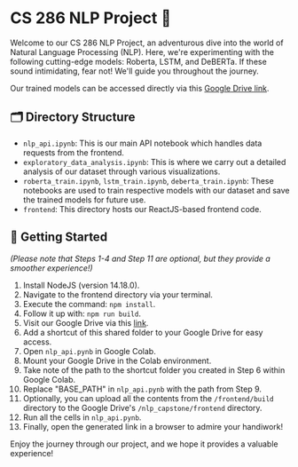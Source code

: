 # CS 286 NLP Project 🚀

Welcome to our CS 286 NLP Project, an adventurous dive into the world of Natural Language Processing (NLP). Here, we're experimenting with the following cutting-edge models: Roberta, LSTM, and DeBERTa. If these sound intimidating, fear not! We'll guide you throughout the journey.

Our trained models can be accessed directly via this [Google Drive link](https://drive.google.com/drive/folders/1FSEQRCJJ5Kb-oih_o9CjJGHSbM0ku9ra?usp=sharing).

## 🗂️ Directory Structure

- `nlp_api.ipynb`: This is our main API notebook which handles data requests from the frontend.
- `exploratory_data_analysis.ipynb`: This is where we carry out a detailed analysis of our dataset through various visualizations.
- `roberta_train.ipynb`, `lstm_train.ipynb`, `deberta_train.ipynb`: These notebooks are used to train respective models with our dataset and save the trained models for future use.
- `frontend`: This directory hosts our ReactJS-based frontend code.

## 🎉 Getting Started 

_(Please note that Steps 1-4 and Step 11 are optional, but they provide a smoother experience!)_

1. Install NodeJS (version 14.18.0).
2. Navigate to the frontend directory via your terminal.
3. Execute the command: `npm install`.
4. Follow it up with: `npm run build`.
5. Visit our Google Drive via this [link](https://drive.google.com/drive/folders/1FSEQRCJJ5Kb-oih_o9CjJGHSbM0ku9ra?usp=sharing).
6. Add a shortcut of this shared folder to your Google Drive for easy access.
7. Open `nlp_api.pynb` in Google Colab.
8. Mount your Google Drive in the Colab environment.
9. Take note of the path to the shortcut folder you created in Step 6 within Google Colab.
10. Replace "BASE_PATH" in `nlp_api.pynb` with the path from Step 9.
11. Optionally, you can upload all the contents from the `/frontend/build` directory to the Google Drive's `/nlp_capstone/frontend` directory.
12. Run all the cells in `nlp_api.pynb`.
13. Finally, open the generated link in a browser to admire your handiwork!

Enjoy the journey through our project, and we hope it provides a valuable experience!
